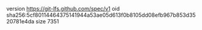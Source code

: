 version https://git-lfs.github.com/spec/v1
oid sha256:5cf80114464375141944a53ae05d613f0b8105dd08efb967b853d3520781e4da
size 7351

